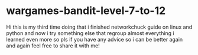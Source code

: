# wargames-bandit-level-7-to-12
Hi this is my third time doing that i finished networkchuck guide on linux and python and now i try something else that regroup almost everything i learned even more so pls if you have any advice so i can be better again and again feel free to share it with me! 
